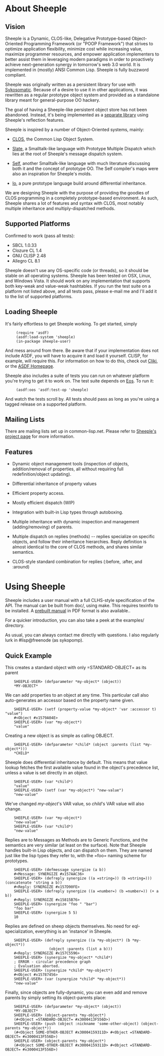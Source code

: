 About Sheeple
=============

Vision
------

Sheeple is a Dynamic, CLOS-like, Delegative Prototype-based Object-Oriented Programming Framework
(or "POOP Framework") that strives to optimize application flexibility, minimize cost while
increasing value, maximize programmer resources, and empower application implementers to better
assist them in leveraging modern paradigms in order to proactively achieve next-generation synergy
in tomorrow's web 3.0 world. It is implemented in (mostly) ANSI Common Lisp. Sheeple is fully
buzzword compliant.

Sheeple was originally written as a persistent library for use with [Sykosomatic][1]. Because of a
desire to use it in other applications, it was rewritten as a regular prototype object system and
provided as a standalone library meant for general-purpose OO hackery.

The goal of having a Sheeple-like persistent object store has not been abandoned. Instead, it's
being implemented as a [separate library][2] using Sheeple's reflection features.

Sheeple is inspired by a number of Object-Oriented systems, mainly:

* [CLOS][3], the Common Lisp Object System.

* [Slate][4], a Smalltalk-like language with Prototype Multiple Dispatch which lies at the root of
  Sheeple's message dispatch system.

* [Self][5], another Smalltalk-like language with much literature discussing both it and the
  concept of prototype OO. The Self compiler's maps were also an inspiration for Sheeple's molds.

* [Io][6], a pure prototype language build around differential inheritance.

We are designing Sheeple with the purpose of providing the goodies of CLOS programming in a
completely prototype-based environment. As such, Sheeple shares a lot of features and syntax with
CLOS, most notably multiple inheritance and multiply-dispatched methods.

Supported Platforms
-------------------
Confirmed to work (pass all tests):

* SBCL 1.0.33
* Clozure CL 1.4
* GNU CLISP 2.48
* Allegro CL 8.1

Sheeple doesn't use any OS-specific code (or threads), so it should be stable on all operating
systems. Sheeple has been tested on OSX, Linux, and Windows Vista. It should work on any
implementation that supports both key-weak and value-weak hashtables. If you run the test suite on a
platform not listed above, and all tests pass, please e-mail me and I'll add it to the list of
supported platforms.

Loading Sheeple
---------------
It's fairly effortless to get Sheeple working. To get started, simply

         (require 'asdf)
         (asdf:load-system 'sheeple)
         (in-package sheeple-user)

And mess around from there. Be aware that if your implementation does not include ASDF, you will
have to acquire it and load it yourself. CLISP, for example, will require this. For information on
how to do this, check out [Cliki][7], or the [ASDF Homepage][8].

Sheeple also includes a suite of tests you can run on whatever platform you're trying to get it to
work on. The test suite depends on [Eos][9]. To run it:

         (asdf:oos 'asdf:test-op 'sheeple)

And watch the tests scroll by. All tests should pass as long as you're using a tagged release on a
supported platform.

Mailing Lists
-------------

There are mailing lists set up in common-lisp.net. Please refer to [Sheeple's project page][10] for
more information.

Features
--------

* Dynamic object management tools (inspection of objects, addition/removal of properties, all
  without requiring full redefinition/object updating).

* Differential inheritance of property values

* Efficient property access.

* Mostly efficient dispatch (WIP)

* Integration with built-in Lisp types through autoboxing.

* Multiple inheritance with dynamic inspection and management (adding/removing) of parents.

* Multiple dispatch on replies (methods) -- replies specialize on specific objects, and follow their
  inheritance hierarchies. Reply definition is almost identical to the core of CLOS methods, and
  shares similar semantics.

* CLOS-style standard combination for replies (:before, :after, and :around)


Using Sheeple
=============

Sheeple includes a user manual with a full CLHS-style specification of the API. The manual can be
built from doc/, using make. This requires texinfo to be installed. A [prebuilt manual][11] in PDF
format is also available..

For a quicker introduction, you can also take a peek at the examples/ directory.

As usual, you can always contact me directly with questions. I also regularly lurk in #lisp@freenode
(as sykopomp).

Quick Example
-------------

This creates a standard object with only =STANDARD-OBJECT= as its parent

        SHEEPLE-USER> (defparameter *my-object* (object))
        *MY-OBJECT*

We can add properties to an object at any time. This particular call also auto-generates an accessor
based on the property name given.

        SHEEPLE-USER> (setf (property-value *my-object* 'var :accessor t) "value")
        #<Object #x1579A04E>
        SHEEPLE-USER> (var *my-object*)
        "value"

Creating a new object is as simple as calling OBJECT.

        SHEEPLE-USER> (defparameter *child* (object :parents (list *my-object*)))
        *CHILD*

Sheeple does differential inheritance by default. This means that value lookup fetches the first
available value found in the object's precedence list, unless a value is set directly in an object.

        SHEEPLE-USER> (var *child*)
        "value"
        SHEEPLE-USER> (setf (var *my-object*) "new-value")
        "new-value"

We've changed *my-object*'s VAR value, so *child*'s VAR value will also change.

        SHEEPLE-USER> (var *my-object*)
        "new-value"
        SHEEPLE-USER> (var *child*)
        "new-value"

Replies are to Messages as Methods are to Generic Functions, and the semantics are very similar (at
least on the surface).  Note that Sheeple handles built-in Lisp objects, and can dispatch on
them. They are named just like the lisp types they refer to, with the =foo= naming scheme for
prototypes.

        SHEEPLE-USER> (defmessage synergize (a b))
        #<Message: SYNERGIZE #x157AAC36>
        SHEEPLE-USER> (defreply synergize ((a =string=)) (b =string=))) (concatenate 'string a b))
        #<Reply: SYNERGIZE #x157D90FE>
        SHEEPLE-USER> (defreply synergize ((a =number=) (b =number=)) (+ a b))
        #<Reply: SYNERGIZE #x15815B76>
        SHEEPLE-USER> (synergize "foo " "bar")
        "foo bar"
        SHEEPLE-USER> (synergize 5 5)
        10

Replies are defined on sheep objects themselves. No need for eql-specialization, everything is an
'instance' in Sheeple.

        SHEEPLE-USER> (defreply synergize ((a *my-object*) (b *my-object*))
                        (object :parents (list a b)))
        #<Reply: SYNERGIZE #x157C5596>
        SHEEPLE-USER> (synergize *my-object* *child*)
        ; ERROR - circular precedence graph
        ; Evaluation aborted.
        SHEEPLE-USER> (synergize *child* *my-object*)
        #<Object #x15787456>
        SHEEPLE-USER> (var (synergize *child* *my-object*))
        "new-value"

Finally, since objects are fully-dynamic, you can even add and remove parents by simply setting its
object-parents place:

        SHEEPLE-USER> (defparameter *my-object* (object))
        *MY-OBJECT*
        SHEEPLE-USER> (object-parents *my-object*)
        (#<Object =STANDARD-OBJECT= #x3000413F556D>)
        SHEEPLE-USER> (push (object :nickname 'some-other-object) (object-parents *my-object*))
        (#<Object SOME-OTHER-OBJECT #x30004159311D> #<Object =STANDARD-OBJECT= #x3000413F556D>)
        SHEEPLE-USER> (object-parents *my-object*)
        (#<Object SOME-OTHER-OBJECT #x30004159311D> #<Object =STANDARD-OBJECT= #x3000413F556D>)

[1]: http://github.com/sykopomp/sykosomatic/
[2]: http://github.com/sykopomp/shepherdb/
[3]: http://en.wikipedia.org/wiki/CLOS
[4]: http://slatelanguage.org/
[5]: http://research.sun.com/self/
[6]: http://en.wikipedia.org/wiki/Io_(programming_language)
[7]: http://www.cliki.net/asdf
[8]: http://common-lisp.net/project/asdf/
[9]: http://www.cliki.net/Eos
[10]: http://common-lisp.net/project/sheeple
[11]: http://sykosomatic.org/sheeple/sheeple.pdf
